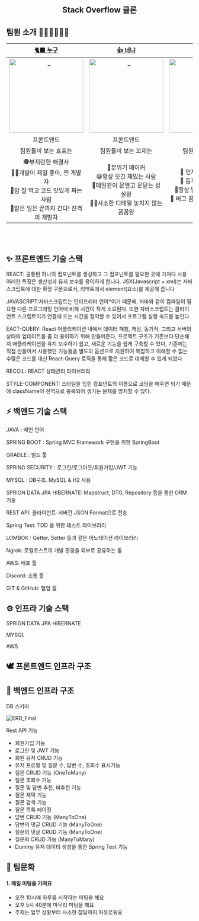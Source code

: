 <div align=center>
  <h2> Stack Overflow 클론 </h2>
 




</div>

## 팀원 소개 👩🏻‍💻🧑🏻‍💻

|                                              [🐈‍⬛ 누구](https://github.com/leezer94)                                               |                                              [👍 너냐](https://github.com/leezer94)                                               |                                               [🌱 오냐](https://github.com/leezer94)                                                |                                               [🏝 나도](https://github.com/leezer94)                                               |                                          [🪁 그래](https://github.com/leezer94)                                           |
| :-------------------------------------------------------------------------------------------------------------------------------------: | :-------------------------------------------------------------------------------------------------------------------------------: | :-------------------------------------------------------------------------------------------------------------------------------: | :-------------------------------------------------------------------------------------------------------------------------------: | :------------------------------------------------------------------------------------------------------------------------: |
| <a href="https://github.com/leezer94"> <img src="https://avatars.githubusercontent.com/u/83988230?v=4" width=200px alt="_"/> </a> | <a href="https://github.com/leezer94"> <img src="https://avatars.githubusercontent.com/u/83988230?v=4" width=200px alt="_"/> </a> | <a href="https://github.com/leezer94"> <img src="https://avatars.githubusercontent.com/u/83988230?v=4" width=200px alt="_"/> </a> | <a href="https://github.com/leezer94"> <img src="https://avatars.githubusercontent.com/u/83988230?v=4" width=200px alt="_"/> </a> | <a href="https://github.com/leezer94"> <img src="https://avatars.githubusercontent.com/u/83988230?v=4" width=200px alt="_"> |
|                                                               프론트엔드                                                                |                                                            프론트엔드                                                             |                                                              백엔드                                                               |                                                              백엔드                                                               |                                                           백엔드                                                           |
|                                                 팀원들이 보는 호프는                                                                    |                                                       팀원들이 보는 꼬재는                                                        |                                                         팀원들이 보는 봄은                                                        |                                               팀원들이 보는 써머는                                                                |                                              팀원들이 보는 연로그는                                                        |
| 🕵️‍부지런한 해결사 <br/> 👩‍💻개발이 제일 좋아, 찐 개발자 <br/> 🍜밥 잘 먹고 코드 맛있게 짜는 사람 <br/> 🚗맡은 일은 끝까지 간다! 진격의 개발자|🤩분위기 메이커<br/>😁항상 웃긴 재밌는 사람<br/>🏃‍매일같이 문열고 문닫는 성실왕<br/>👨‍🏫사소한 디테일 놓치지 않는 꼼꼼왕|🥳 언제나 맑은 긍정왕 <br />🔫 듬직한 트러블 슈터 <br />🤩항상 밝은 분위기 메이커 <br />🎯 버그 꼼짝마! 백발백중 버그 퇴치|🙋‍♀️ 솔선수범 맏언니 <br />🧠 다재다능 아이디어뱅크 <br />💯 멋진 테스트코드에 관심 많은 사람 <br />👩‍💻 개발은 거들 뿐 뭐든지 맡겨만 줘|📚 깔끔하고 센스 있는 정리왕 <br />📰 모든걸 기록하는 꼼꼼한 사람 <br />🌳 팀의 버드나무 든든한 버팀목 <br />😎 코드리뷰는 소나큐브? 아니! 연나큐브!|

<br>

<br>

## ✨ 프론트엔드 기술 스택 
    
  
  REACT: 공통된 하나의 컴포넌트를 생성하고 그 컴포넌트를 필요한 곳에 가져다 사용 이러한 특징은 생산성과 유지 보수를 용이하게 합니다.
           JSX(Javascript + xml)는 자바스크립트에 대한 확장 구문으로서, 리액트에서 element(요소)를 제공해 줍니다
  
  
  JAVASCRIPT:자바스크립트는 인터프리터 언어*이기 때문에, 자바와 같이 컴파일이 필요한 다른 프로그래밍 언어에 비해 시간이 적게 소요된다. 또한 자바스크립트는 클라이언트 스크립트이기       연결에 드는 시간을 절약할 수 있어서 프로그램 실행 속도를 높인다.
  
  
  EACT-QUERY: React 어플리케이션 내에서 데이터 패칭, 캐싱, 동기적, 그리고 서버의 상태의 업데이트를 좀 더 용이하기 위해 만들어준다,
                 프로젝트 구조가 기존보다 단순해져 애플리케이션을 유지 보수하기 쉽고, 새로운 기능을 쉽게 구축할 수 있다,
                 기존에는 직접 만들어서 사용했던 기능들을 별도의 옵션으로 지원하여 복잡하고 이해할 수 없는 수많은 코드를 대신 React-Query 로직을 통해 짧은 코드로 대체할 수 있게                    되었다
 
  RECOIL: REACT 상태관리 라이브러리
  
  
  STYLE-COMPONENT: 스타일을 입힌 컴포넌트의 이름으로 코딩을 해주면 되기 때문에 className이 전역으로 중복되어 생기는 문제를 방지할 수 있다.
  

## ⚡️ 백엔드 기술 스택 
  JAVA : 메인 언어
  
  SPRING BOOT :  Spring MVC Framework 구현을 위한 SpringBoot 
  
  GRADLE : 빌드 툴
  
  SPRING SECURITY : 로그인/로그아웃/회원가입/JWT 기능 
  
  MYSQL : DB구조. MySQL & H2 사용
  
  SPRIGN DATA JPA HIBERNATE: Mapstruct, DTO, Repository 등을 통한 ORM 기술
  
  REST API: 클라이언트-서버간 JSON Format으로 전송 
  
  Spring Test: TDD 를 위한 테스트 라이브러리 
  
  LOMBOK : Getter, Setter 등과 같은 어노테이션 라이브러리
  
  Ngrok: 로컬호스트의 개발 환경을 외부로 공유하는 툴
  
  AWS: 배포 툴
  
  Discord: 소통 툴 
  
  GIT & GitHub: 협업 툴 
  

## ⚙️ 인프라 기술 스택 
  
  SPRIGN DATA JPA HIBERNATE
  
  MYSQL
  
  AWS
  

## 🕊 프론트엔드 인프라 구조  


## 🦉 백엔드 인프라 구조  
  
  DB 스키마
  
![ERD_Final ](https://user-images.githubusercontent.com/84262646/200247314-1ec3201c-dfc0-49b1-9f45-e7286907074f.png)

 Rest API 기능
-	회원가입 기능 
-	로그인 및 JWT 기능
-	회원 유저 CRUD 기능
-	유저 프로필 및 질문 수, 답변 수, 조회수 표시기능
-	질문 CRUD 기능 (OneToMany)
- 질문 조회수 기능
-	질문 및 답변 추천, 비추천 기능 
- 질문 채택 기능
-	질문 검색 기능
-	질문 목록 페이징 
-	답변 CRUD 기능  (ManyToOne) 
- 답변의 댓글 CRUD 기능 (ManyToOne) 
- 질문의 댓글 CRUD 기능 (ManyToOne)
- 질문의  CRUD 기능 (ManyToMany)
- Dummy 유저 데이터 생성을 통한 Spring Test 기능 
  
## 🤝 팀문화

#### 1. 매일 미팅을 가져요

- 오전 10시에 하루를 시작하는 미팅을 해요
- 오후 5시 40분에 마무리 미팅을 해요
- 주제는 업무 상황부터 사소한 잡담까지 자유로워요



<br/>
  
  
